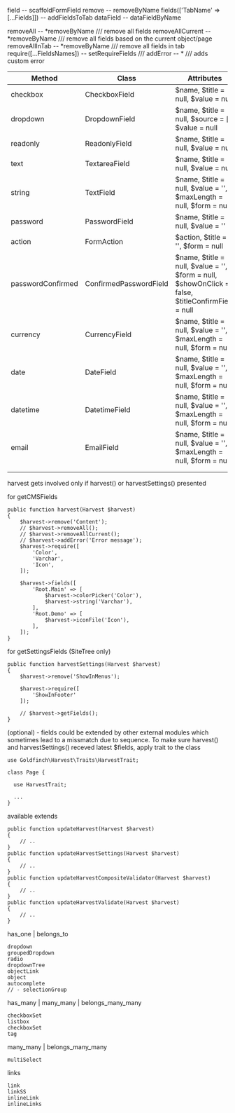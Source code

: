 field -- scaffoldFormField
remove -- removeByName
fields(['TabName' => [...Fields]]) -- addFieldsToTab
dataField -- dataFieldByName

removeAll -- *removeByName /// remove all fields
removeAllCurrent -- *removeByName /// remove all fields based on the current object/page
removeAllInTab -- *removeByName /// remove all fields in tab
require([...FieldsNames]) -- setRequireFields /// 
addError -- * /// adds custom error


<!-- Internal general fields -->

| Method            | Class                  | Attributes                                                                                       | Description    |
|-------------------|------------------------|--------------------------------------------------------------------------------------------------|----------------|
| checkbox          | CheckboxField          | $name, $title = null, $value = null                                                              | Checkbox field |
| dropdown          | DropdownField          | $name, $title = null, $source = [], $value = null                                                |                |
| readonly          | ReadonlyField          | $name, $title = null, $value = null                                                              |                |
| text              | TextareaField          | $name, $title = null, $value = null                                                              |                |
| string            | TextField              | $name, $title = null, $value = '', $maxLength = null, $form = null                               |                |
| password          | PasswordField          | $name, $title = null, $value = ''                                                                |                |
| action            | FormAction             | $action, $title = '', $form = null                                                               |                |
| passwordConfirmed | ConfirmedPasswordField | $name, $title = null, $value = '', $form = null, $showOnClick = false, $titleConfirmField = null |                |
| currency          | CurrencyField          | $name, $title = null, $value = '', $maxLength = null, $form = null                               |                |
| date              | DateField              | $name, $title = null, $value = '', $maxLength = null, $form = null                               |                |
| datetime          | DatetimeField          | $name, $title = null, $value = '', $maxLength = null, $form = null                               |                |
| email             | EmailField             | $name, $title = null, $value = '', $maxLength = null, $form = null                               |                |
|                   |                        |                                                                                                  |                |
|                   |                        |                                                                                                  |                |

harvest gets involved only if harvest() or harvestSettings() presented

for getCMSFields

```
public function harvest(Harvest $harvest)
{
    $harvest->remove('Content');
    // $harvest->removeAll();
    // $harvest->removeAllCurrent();
    // $harvest->addError('Error message');
    $harvest->require([
        'Color',
        'Varchar',
        'Icon',
    ]);

    $harvest->fields([
        'Root.Main' => [
            $harvest->colorPicker('Color'),
            $harvest->string('Varchar'),
        ],
        'Root.Demo' => [
            $harvest->iconFile('Icon'),
        ],
    ]);
}
```

for getSettingsFields (SiteTree only)

```
public function harvestSettings(Harvest $harvest)
{
    $harvest->remove('ShowInMenus');

    $harvest->require([
        'ShowInFooter'
    ]);

    // $harvest->getFields();
}
```

(optional) - fields could be extended by other external modules which sometimes lead to a missmatch due to sequence. To make sure harvest() and harvestSettings() receved latest $fields, apply trait to the class

```
use Goldfinch\Harvest\Traits\HarvestTrait;

class Page {
  
  use HarvestTrait;

  ...
}
```

available extends

```
public function updateHarvest(Harvest $harvest)
{
    // ..
}
public function updateHarvestSettings(Harvest $harvest)
{
    // ..
}
public function updateHarvestCompositeValidator(Harvest $harvest)
{
    // ..
}
public function updateHarvestValidate(Harvest $harvest)
{
    // ..
}
```

has_one | belongs_to

```
dropdown
groupedDropdown
radio
dropdownTree
objectLink
object
autocomplete
// - selectionGroup
```

has_many | many_many | belongs_many_many

```
checkboxSet
listbox
checkboxSet
tag
```

many_many | belongs_many_many

```
multiSelect
```

links

```
link
linkSS
inlineLink
inlineLinks
```
